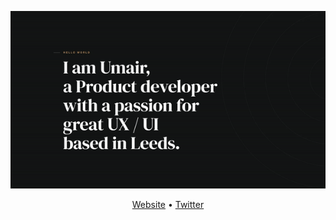 <p align="center">
  <img src="https://github.com/ahmedu007/ahmedu007/blob/main/intro.gif?raw=true" alt="I am Umair, a Product developer with a passion for great UX / UI based in Leeds."/>
</p>

<p align="center">
  <a href="https://www.umair.dev">Website</a>  •
  <a href="https://twitter.com/intent/follow?screen_name=umair170&tw_p=followbutton">Twitter</a>
  
</p>


<!--
**ahmedu007/ahmedu007** is a ✨ _special_ ✨ repository because its `README.md` (this file) appears on your GitHub profile.

Here are some ideas to get you started:

- 🔭 I’m currently working on ...
- 🌱 I’m currently learning ...
- 👯 I’m looking to collaborate on ...
- 🤔 I’m looking for help with ...
- 💬 Ask me about ...
- 📫 How to reach me: ...
- 😄 Pronouns: ...
- ⚡ Fun fact: ...
-->

